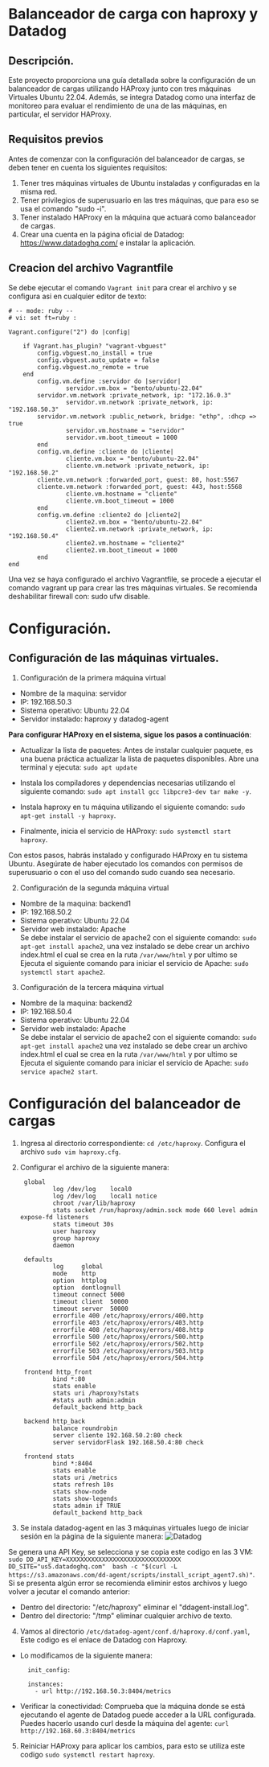 # Balanceador de carga con haproxy y Datadog


## Descripción.
Este proyecto proporciona una guía detallada sobre la configuración de un balanceador de cargas utilizando HAProxy junto con tres máquinas Virtuales Ubuntu 22.04. Además, se integra Datadog como una interfaz de monitoreo para evaluar el rendimiento de una de las máquinas, en particular, el servidor HAProxy.

## Requisitos previos
Antes de comenzar con la configuración del balanceador de cargas, se deben tener en cuenta los siguientes requisitos:

1. Tener tres máquinas virtuales de Ubuntu instaladas y configuradas en la misma red.
2. Tener privilegios de superusuario en las tres máquinas, que para eso se usa el comando "sudo -i".
3. Tener instalado HAProxy en la máquina que actuará como balanceador de cargas.
4. Crear una cuenta en la página oficial de Datadog: https://www.datadoghq.com/ e instalar la aplicación.

## Creacion del archivo Vagrantfile
Se debe ejecutar el comando `Vagrant init` para crear el archivo y se configura asi en cualquier editor de texto:

	# -- mode: ruby --
	# vi: set ft=ruby :

	Vagrant.configure("2") do |config|

		if Vagrant.has_plugin? "vagrant-vbguest"
			config.vbguest.no_install = true
			config.vbguest.auto_update = false
			config.vbguest.no_remote = true
	  	end
	        config.vm.define :servidor do |servidor|
	                servidor.vm.box = "bento/ubuntu-22.04"
			servidor.vm.network :private_network, ip: "172.16.0.3"
	                servidor.vm.network :private_network, ip: "192.168.50.3"
			servidor.vm.network :public_network, bridge: "ethp", :dhcp => true
	                servidor.vm.hostname = "servidor"
	                servidor.vm.boot_timeout = 1000
	        end
	        config.vm.define :cliente do |cliente|
	                cliente.vm.box = "bento/ubuntu-22.04"
	                cliente.vm.network :private_network, ip: "192.168.50.2"
			cliente.vm.network :forwarded_port, guest: 80, host:5567
			cliente.vm.network :forwarded_port, guest: 443, host:5568
	                cliente.vm.hostname = "cliente"
	                cliente.vm.boot_timeout = 1000
	        end
	        config.vm.define :cliente2 do |cliente2|
	                cliente2.vm.box = "bento/ubuntu-22.04"
	                cliente2.vm.network :private_network, ip: "192.168.50.4"
	                cliente2.vm.hostname = "cliente2"
	                cliente2.vm.boot_timeout = 1000
	        end
	end

Una vez se haya configurado el archivo Vagrantfile, se procede a ejecutar el comando vagrant up para crear las tres máquinas virtuales. Se recomienda deshabilitar firewall con: sudo ufw disable.


# Configuración.
## Configuración de las máquinas virtuales.
1. Configuración de la primera máquina virtual

* Nombre de la maquina: servidor 
* IP: 192.168.50.3
* Sistema operativo: Ubuntu 22.04
* Servidor  instalado: haproxy y datadog-agent

**Para configurar HAProxy en el sistema, sigue los pasos a continuación**:

- Actualizar la lista de paquetes: Antes de instalar cualquier paquete, es una buena práctica actualizar la lista de paquetes disponibles. Abre una terminal y ejecuta: `sudo apt update`

- Instala los compiladores y dependencias necesarias utilizando el siguiente comando: `sudo apt install gcc libpcre3-dev tar make -y`.

- Instala haproxy en tu máquina utilizando el siguiente comando: `sudo apt-get install -y haproxy`.

- Finalmente, inicia el servicio de HAProxy: `sudo systemctl start haproxy`.

Con estos pasos, habrás instalado y configurado HAProxy en tu sistema Ubuntu. Asegúrate de haber ejecutado los comandos con permisos de superusuario o con el uso del comando sudo cuando sea necesario.


2. Configuración de la segunda máquina virtual
* Nombre de la maquina: backend1
* IP: 192.168.50.2
* Sistema operativo: Ubuntu 22.04
* Servidor web instalado: Apache  
Se debe instalar el servicio de apache2 con el siguiente comando: `sudo apt-get install apache2`, una vez instalado se debe crear un archivo index.html el cual se crea en la ruta `/var/www/html` y por ultimo se Ejecuta el siguiente comando para iniciar el servicio de Apache: `sudo systemctl start apache2`.
 

3. Configuración de la tercera máquina virtual
* Nombre de la maquina: backend2
* IP: 192.168.50.4
* Sistema operativo: Ubuntu 22.04
* Servidor web instalado: Apache  
Se debe instalar el servicio de apache2 con el siguiente comando: `sudo apt-get install apache2` una vez instalado se debe crear un archivo index.html el cual se crea en la ruta `/var/www/html` y por ultimo se Ejecuta el siguiente comando para iniciar el servicio de Apache: `sudo service apache2 start`.

# Configuración del balanceador de cargas

1. Ingresa al directorio correspondiente: `cd /etc/haproxy`. Configura el archivo `sudo vim haproxy.cfg`.
2. Configurar el archivo de la siguiente manera:

		global
		        log /dev/log    local0
		        log /dev/log    local1 notice
		        chroot /var/lib/haproxy
		        stats socket /run/haproxy/admin.sock mode 660 level admin expose-fd listeners
		        stats timeout 30s
		        user haproxy
		        group haproxy
		        daemon
		
		defaults
		        log     global
		        mode    http
		        option  httplog
		        option  dontlognull
		        timeout connect 5000
		        timeout client  50000
		        timeout server  50000
		        errorfile 400 /etc/haproxy/errors/400.http
		        errorfile 403 /etc/haproxy/errors/403.http
		        errorfile 408 /etc/haproxy/errors/408.http
		        errorfile 500 /etc/haproxy/errors/500.http
		        errorfile 502 /etc/haproxy/errors/502.http
		        errorfile 503 /etc/haproxy/errors/503.http
		        errorfile 504 /etc/haproxy/errors/504.http
		
		frontend http_front
		        bind *:80
		        stats enable
		        stats uri /haproxy?stats
		        #stats auth admin:admin
		        default_backend http_back
		
		backend http_back
		        balance roundrobin
		        server cliente 192.168.50.2:80 check
		        server servidorFlask 192.168.50.4:80 check
		
		frontend stats
		        bind *:8404
		        stats enable
		        stats uri /metrics
		        stats refresh 10s
		        stats show-node
		        stats show-legends
		        stats admin if TRUE
		        default_backend http_back

3. Se instala datadog-agent en las 3 máquinas virtuales luego de iniciar sesión en la página de la siguiente manera:
![Datadog](datadog-agent.jpeg)

Se genera una API Key, se selecciona y se copia este codigo en las 3 VM: `sudo DD_API_KEY=XXXXXXXXXXXXXXXXXXXXXXXXXXXXXXXX DD_SITE="us5.datadoghq.com"  bash -c "$(curl -L https://s3.amazonaws.com/dd-agent/scripts/install_script_agent7.sh)"`.
Si se presenta algún error se recomienda eliminir estos archivos y luego volver a jecutar el comando anterior:
- Dentro del directorio: "/etc/haproxy" eliminar el "ddagent-install.log".
- Dentro del directorio: "/tmp" eliminar cualquier archivo de texto.

4. Vamos al directorio `/etc/datadog-agent/conf.d/haproxy.d/conf.yaml`, Este codigo es el enlace de Datadog con Haproxy.
- Lo modificamos de la siguiente manera:

		init_config:

		instances:
		  - url http://192.168.50.3:8404/metrics
- Verificar la conectividad: Comprueba que la máquina donde se está ejecutando el agente de Datadog puede acceder a la URL configurada. Puedes hacerlo usando curl desde la máquina del agente: `curl http://192.168.60.3:8404/metrics`

5. Reiniciar HAProxy para aplicar los cambios, para esto se utiliza este codigo `sudo systemctl restart haproxy`.

